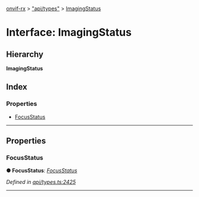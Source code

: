 [onvif-rx](../README.md) > ["api/types"](../modules/_api_types_.md) > [ImagingStatus](../interfaces/_api_types_.imagingstatus.md)

# Interface: ImagingStatus

## Hierarchy

**ImagingStatus**

## Index

### Properties

* [FocusStatus](_api_types_.imagingstatus.md#focusstatus)

---

## Properties

<a id="focusstatus"></a>

###  FocusStatus

**● FocusStatus**: *[FocusStatus](_api_types_.focusstatus.md)*

*Defined in [api/types.ts:2425](https://github.com/patrickmichalina/onvif-rx/blob/034e4d6/src/api/types.ts#L2425)*

___

